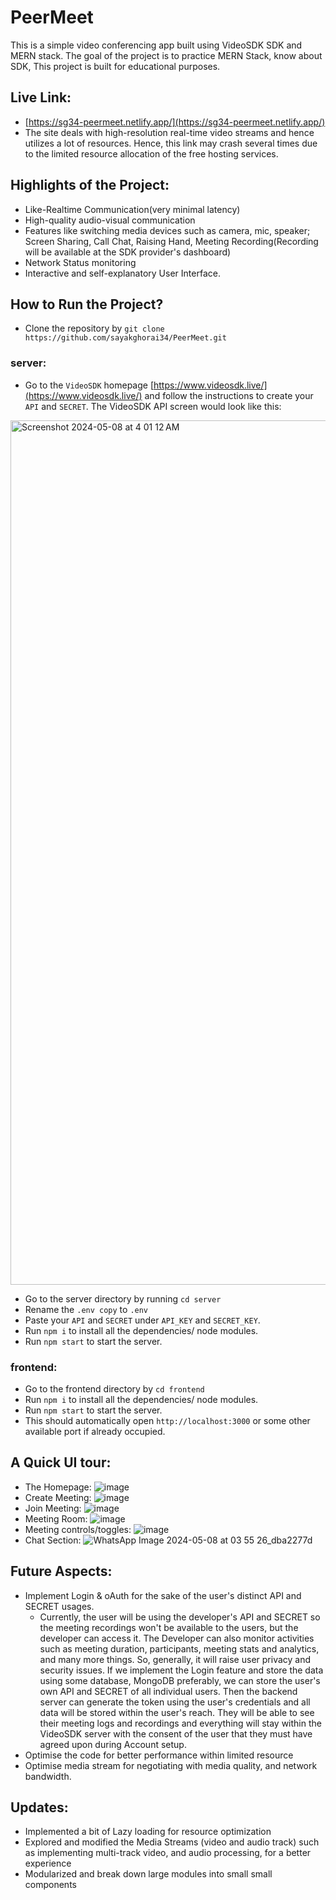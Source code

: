 # PeerMeet
This is a simple video conferencing app built using VideoSDK SDK and MERN stack. The goal of the project is to practice MERN Stack, know about SDK,
This project is built for educational purposes. 

## Live Link: 
 - [https://sg34-peermeet.netlify.app/](https://sg34-peermeet.netlify.app/)
 - The site deals with high-resolution real-time video streams and hence utilizes a lot of resources. Hence, this link may crash several times due to the limited resource allocation of the free hosting services.

## Highlights of the Project:
 - Like-Realtime Communication(very minimal latency)
 - High-quality audio-visual communication
 - Features like switching media devices such as camera, mic, speaker; Screen Sharing, Call Chat, Raising Hand, Meeting Recording(Recording will be available at the SDK provider's dashboard)
 - Network Status monitoring
 - Interactive and self-explanatory User Interface.

## How to Run the Project?
 - Clone the repository by `git clone https://github.com/sayakghorai34/PeerMeet.git`
 ### server:
  - Go to the `VideoSDK` homepage [https://www.videosdk.live/](https://www.videosdk.live/) and follow the instructions to create your `API` and `SECRET`.
  The VideoSDK API screen would look like this:
<img width="1383" alt="Screenshot 2024-05-08 at 4 01 12 AM" src="https://github.com/sayakghorai34/PeerMeet/assets/137064671/bd52d43b-ce8e-4362-9b10-e19aa36b9848">

  - Go to the server directory by running `cd server`
  - Rename the `.env copy` to `.env`
  - Paste your `API` and `SECRET` under `API_KEY` and `SECRET_KEY`.
  - Run `npm i` to install all the dependencies/ node modules.
  - Run `npm start` to start the server.
### frontend:
  - Go to the frontend directory by `cd frontend`
  - Run `npm i` to install all the dependencies/ node modules.
  - Run `npm start` to start the server.
  - This should automatically open `http://localhost:3000` or some other available port if already occupied.

## A Quick UI tour:  
 - The Homepage:
   ![image](https://github.com/sayakghorai34/PeerMeet/assets/115321969/55a98b7e-d11b-4945-80c3-3054d72c9e26)
 - Create Meeting:
   ![image](https://github.com/sayakghorai34/PeerMeet/assets/115321969/6f501c1c-38d7-4108-9c51-f7d03659ec52)
 - Join Meeting:
   ![image](https://github.com/sayakghorai34/PeerMeet/assets/115321969/6903d56f-9104-4cda-8b17-86974976505c)
 - Meeting Room:
   ![image](https://github.com/sayakghorai34/PeerMeet/assets/115321969/2142e02f-07f6-4cae-82c0-995acb1ff7d5)
 - Meeting controls/toggles:
   ![image](https://github.com/sayakghorai34/PeerMeet/assets/115321969/bdf52292-3cfa-4e5e-80ce-3d357e218baa)
 - Chat Section:
   ![WhatsApp Image 2024-05-08 at 03 55 26_dba2277d](https://github.com/sayakghorai34/PeerMeet/assets/115321969/d0f00ce3-4652-4ad9-874f-48461af791c1)
## Future Aspects:
  - Implement Login & oAuth for the sake of the user's distinct API and SECRET usages.
      - Currently, the user will be using the developer's API and SECRET so the meeting recordings won't be available to the users, but the developer can access it. The Developer can also monitor activities such as meeting duration, participants, meeting stats and analytics, and many more things. So, generally, it will raise user privacy and security issues. If we implement the Login feature and store the data using some database, MongoDB preferably, we can store the user's own API and SECRET of all individual users. Then the backend server can generate the token using the user's credentials and all data will be stored within the user's reach. They will be able to see their meeting logs and recordings and everything will stay within the VideoSDK server with the consent of the user that they must have agreed upon during Account setup.
  - Optimise the code for better performance within limited resource
  - Optimise media stream for negotiating with media quality, and network bandwidth.

## Updates:
  - Implemented a bit of Lazy loading for resource optimization
  - Explored and modified the Media Streams (video and audio track) such as implementing multi-track video, and audio processing, for a better experience
  - Modularized and break down large modules into small small components
